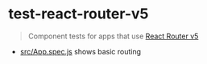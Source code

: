# test-react-router-v5
> Component tests for apps that use [React Router v5](https://reacttraining.com/react-router/web/guides/quick-start)

- [src/App.spec.js](src/App.spec.js) shows basic routing

